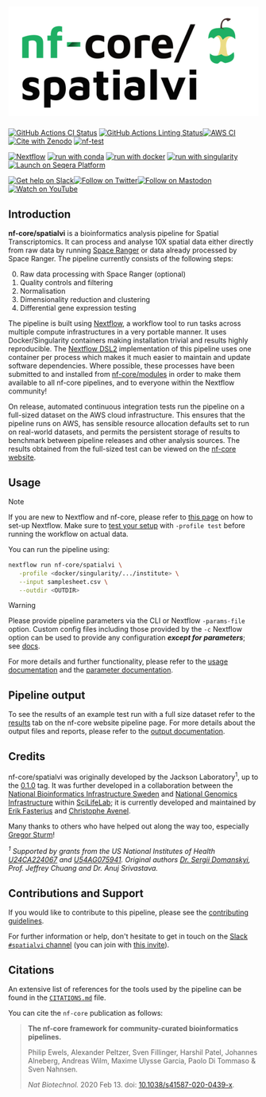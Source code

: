 <h1>
  <picture>
    <source media="(prefers-color-scheme: dark)" srcset="docs/images/nf-core-spatialvi_logo_dark.png">
    <img alt="nf-core/spatialvi" src="docs/images/nf-core-spatialvi_logo_light.png">
  </picture>
</h1>

[![GitHub Actions CI Status](https://github.com/nf-core/spatialvi/actions/workflows/ci.yml/badge.svg)](https://github.com/nf-core/spatialvi/actions/workflows/ci.yml)
[![GitHub Actions Linting Status](https://github.com/nf-core/spatialvi/actions/workflows/linting.yml/badge.svg)](https://github.com/nf-core/spatialvi/actions/workflows/linting.yml)[![AWS CI](https://img.shields.io/badge/CI%20tests-full%20size-FF9900?labelColor=000000&logo=Amazon%20AWS)](https://nf-co.re/spatialvi/results)[![Cite with Zenodo](http://img.shields.io/badge/DOI-10.5281/zenodo.XXXXXXX-1073c8?labelColor=000000)](https://doi.org/10.5281/zenodo.XXXXXXX)
[![nf-test](https://img.shields.io/badge/unit_tests-nf--test-337ab7.svg)](https://www.nf-test.com)

[![Nextflow](https://img.shields.io/badge/nextflow%20DSL2-%E2%89%A523.04.0-23aa62.svg)](https://www.nextflow.io/)
[![run with conda](http://img.shields.io/badge/run%20with-conda-3EB049?labelColor=000000&logo=anaconda)](https://docs.conda.io/en/latest/)
[![run with docker](https://img.shields.io/badge/run%20with-docker-0db7ed?labelColor=000000&logo=docker)](https://www.docker.com/)
[![run with singularity](https://img.shields.io/badge/run%20with-singularity-1d355c.svg?labelColor=000000)](https://sylabs.io/docs/)
[![Launch on Seqera Platform](https://img.shields.io/badge/Launch%20%F0%9F%9A%80-Seqera%20Platform-%234256e7)](https://tower.nf/launch?pipeline=https://github.com/nf-core/spatialvi)

[![Get help on Slack](http://img.shields.io/badge/slack-nf--core%20%23spatialvi-4A154B?labelColor=000000&logo=slack)](https://nfcore.slack.com/channels/spatialvi)[![Follow on Twitter](http://img.shields.io/badge/twitter-%40nf__core-1DA1F2?labelColor=000000&logo=twitter)](https://twitter.com/nf_core)[![Follow on Mastodon](https://img.shields.io/badge/mastodon-nf__core-6364ff?labelColor=FFFFFF&logo=mastodon)](https://mstdn.science/@nf_core)[![Watch on YouTube](http://img.shields.io/badge/youtube-nf--core-FF0000?labelColor=000000&logo=youtube)](https://www.youtube.com/c/nf-core)

## Introduction

**nf-core/spatialvi** is a bioinformatics analysis pipeline for
Spatial Transcriptomics. It can process and analyse 10X spatial data either
directly from raw data by running [Space Ranger](https://support.10xgenomics.com/spatial-gene-expression/software/pipelines/latest/what-is-space-ranger)
or data already processed by Space Ranger. The pipeline currently consists of the
following steps:

0. Raw data processing with Space Ranger (optional)
1. Quality controls and filtering
2. Normalisation
3. Dimensionality reduction and clustering
4. Differential gene expression testing

The pipeline is built using [Nextflow](https://www.nextflow.io), a workflow tool
to run tasks across multiple compute infrastructures in a very portable manner.
It uses Docker/Singularity containers making installation trivial and results
highly reproducible. The [Nextflow DSL2](https://www.nextflow.io/docs/latest/dsl2.html)
implementation of this pipeline uses one container per process which makes it
much easier to maintain and update software dependencies. Where possible, these
processes have been submitted to and installed from [nf-core/modules](https://github.com/nf-core/modules)
in order to make them available to all nf-core pipelines, and to everyone within
the Nextflow community!

On release, automated continuous integration tests run the pipeline on a
full-sized dataset on the AWS cloud infrastructure. This ensures that the
pipeline runs on AWS, has sensible resource allocation defaults set to run on
real-world datasets, and permits the persistent storage of results to benchmark
between pipeline releases and other analysis sources. The results obtained from
the full-sized test can be viewed on the [nf-core website](https://nf-co.re/spatialvi/results).

## Usage

> [!NOTE]
> If you are new to Nextflow and nf-core, please refer to [this page](https://nf-co.re/docs/usage/installation) on how to set-up Nextflow. Make sure to [test your setup](https://nf-co.re/docs/usage/introduction#how-to-run-a-pipeline) with `-profile test` before running the workflow on actual data.

You can run the pipeline using:

```bash
nextflow run nf-core/spatialvi \
   -profile <docker/singularity/.../institute> \
   --input samplesheet.csv \
   --outdir <OUTDIR>
```

> [!WARNING]
> Please provide pipeline parameters via the CLI or Nextflow `-params-file` option. Custom config files including those provided by the `-c` Nextflow option can be used to provide any configuration _**except for parameters**_; see [docs](https://nf-co.re/usage/configuration#custom-configuration-files).

For more details and further functionality, please refer to the [usage documentation](https://nf-co.re/spatialvi/usage) and the [parameter documentation](https://nf-co.re/spatialvi/parameters).

## Pipeline output

To see the results of an example test run with a full size dataset refer to the [results](https://nf-co.re/spatialvi/results) tab on the nf-core website pipeline page.
For more details about the output files and reports, please refer to the
[output documentation](https://nf-co.re/spatialvi/output).

## Credits

nf-core/spatialvi was originally developed by the Jackson
Laboratory<sup>1</sup>, up to the [0.1.0](https://github.com/nf-core/spatialvi/releases/tag/0.1.0)
tag. It was further developed in a collaboration between the [National
Bioinformatics Infrastructure Sweden](https://nbis.se/) and [National Genomics
Infrastructure](https://ngisweden.scilifelab.se/) within [SciLifeLab](https://scilifelab.se/);
it is currently developed and maintained by [Erik Fasterius](https://github.com/fasterius)
and [Christophe Avenel](https://github.com/cavenel).

Many thanks to others who have helped out along the way too, especially [Gregor
Sturm](https://github.com/grst)!

_<sup>1</sup> Supported by grants from the US National Institutes of Health
[U24CA224067](https://reporter.nih.gov/project-details/10261367) and
[U54AG075941](https://reporter.nih.gov/project-details/10376627). Original
authors [Dr. Sergii Domanskyi](https://github.com/sdomanskyi), Prof. Jeffrey
Chuang and Dr. Anuj Srivastava._

## Contributions and Support

If you would like to contribute to this pipeline, please see the [contributing guidelines](.github/CONTRIBUTING.md).

For further information or help, don't hesitate to get in touch on the [Slack `#spatialvi` channel](https://nfcore.slack.com/channels/spatialvi) (you can join with [this invite](https://nf-co.re/join/slack)).

## Citations

<!-- TODO nf-core: Add citation for pipeline after first release. Uncomment lines below and update Zenodo doi and badge at the top of this file. -->
<!-- If you use nf-core/spatialvi for your analysis, please cite it using the following doi: [10.5281/zenodo.XXXXXX](https://doi.org/10.5281/zenodo.XXXXXX) -->

An extensive list of references for the tools used by the pipeline can be found in the [`CITATIONS.md`](CITATIONS.md) file.

You can cite the `nf-core` publication as follows:

> **The nf-core framework for community-curated bioinformatics pipelines.**
>
> Philip Ewels, Alexander Peltzer, Sven Fillinger, Harshil Patel, Johannes Alneberg, Andreas Wilm, Maxime Ulysse Garcia, Paolo Di Tommaso & Sven Nahnsen.
>
> _Nat Biotechnol._ 2020 Feb 13. doi: [10.1038/s41587-020-0439-x](https://dx.doi.org/10.1038/s41587-020-0439-x).
